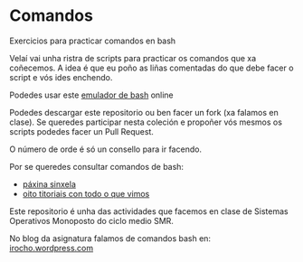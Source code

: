 <img src="https://irocho.github.io/imaxes/logo.png" alt="" />

# Comandos

Exercicios para practicar comandos en bash

Velaí vai unha ristra de scripts para practicar os comandos que xa coñecemos. A idea é que eu poño as liñas comentadas do que debe facer o script e vós ides enchendo.

Podedes usar este [emulador de bash](http://bellard.org/jslinux/) online

Podedes descargar este repositorio ou ben facer un fork (xa falamos en clase). Se queredes participar nesta coleción e propoñer vós mesmos os scripts podedes facer un Pull Request.

O número de orde é só un consello para ir facendo.

Por se queredes consultar comandos de bash:
* [páxina sinxela](http://swcarpentry.github.io/swc-releases/2016.06/shell-novice/)
* [oito titoriais con todo o que vimos](http://www.ee.surrey.ac.uk/Teaching/Unix/)


Este repositorio é unha das actividades que facemos en clase de Sistemas Operativos Monoposto do ciclo medio SMR.

No blog da asignatura falamos de comandos bash en: [irocho.wordpress.com](https://irocho.wordpress.com/tag/linux/)
